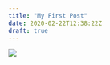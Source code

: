 ```yaml
---
title: "My First Post"
date: 2020-02-22T12:38:22Z
draft: true
---
```

![](https://images.pexels.com/photos/459225/pexels-photo-459225.jpeg?auto=compress&cs=tinysrgb&dpr=2&h=650&w=940)
